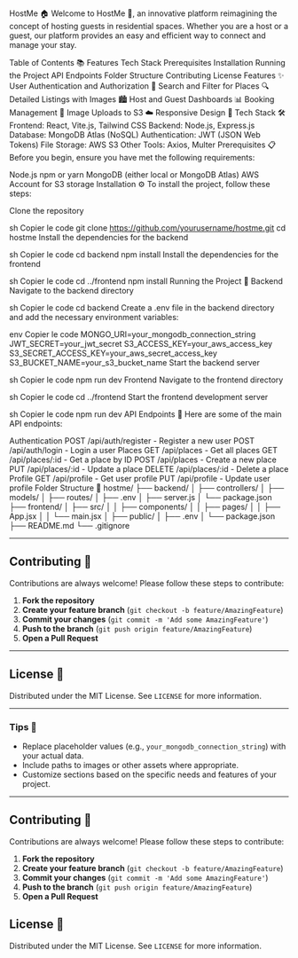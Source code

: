 HostMe 🏠
Welcome to HostMe 🌟, an innovative platform reimagining the concept of hosting guests in residential spaces. Whether you are a host or a guest, our platform provides an easy and efficient way to connect and manage your stay.

Table of Contents 📚
Features
Tech Stack
Prerequisites
Installation
Running the Project
API Endpoints
Folder Structure
Contributing
License
Features ✨
User Authentication and Authorization 🔐
Search and Filter for Places 🔍
Detailed Listings with Images 🏙️
Host and Guest Dashboards 📊
Booking Management 📅
Image Uploads to S3 ☁️
Responsive Design 📱
Tech Stack 🛠️
Frontend: React, Vite.js, Tailwind CSS
Backend: Node.js, Express.js
Database: MongoDB Atlas (NoSQL)
Authentication: JWT (JSON Web Tokens)
File Storage: AWS S3
Other Tools: Axios, Multer
Prerequisites 📋
Before you begin, ensure you have met the following requirements:

Node.js
npm or yarn
MongoDB (either local or MongoDB Atlas)
AWS Account for S3 storage
Installation ⚙️
To install the project, follow these steps:

Clone the repository

sh
Copier le code
git clone https://github.com/yourusername/hostme.git
cd hostme
Install the dependencies for the backend

sh
Copier le code
cd backend
npm install
Install the dependencies for the frontend

sh
Copier le code
cd ../frontend
npm install
Running the Project 🚀
Backend
Navigate to the backend directory

sh
Copier le code
cd backend
Create a .env file in the backend directory and add the necessary environment variables:

env
Copier le code
MONGO_URI=your_mongodb_connection_string
JWT_SECRET=your_jwt_secret
S3_ACCESS_KEY=your_aws_access_key
S3_SECRET_ACCESS_KEY=your_aws_secret_access_key
S3_BUCKET_NAME=your_s3_bucket_name
Start the backend server

sh
Copier le code
npm run dev
Frontend
Navigate to the frontend directory

sh
Copier le code
cd ../frontend
Start the frontend development server

sh
Copier le code
npm run dev
API Endpoints 📡
Here are some of the main API endpoints:

Authentication
POST /api/auth/register - Register a new user
POST /api/auth/login - Login a user
Places
GET /api/places - Get all places
GET /api/places/:id - Get a place by ID
POST /api/places - Create a new place
PUT /api/places/:id - Update a place
DELETE /api/places/:id - Delete a place
Profile
GET /api/profile - Get user profile
PUT /api/profile - Update user profile
Folder Structure 📂
hostme/
├── backend/
│   ├── controllers/
│   ├── models/
│   ├── routes/
│   ├── .env
│   ├── server.js
│   └── package.json
├── frontend/
│   ├── src/
│   │   ├── components/
│   │   ├── pages/
│   │   ├── App.jsx
│   │   └── main.jsx
│   ├── public/
│   ├── .env
│   └── package.json
├── README.md
└── .gitignore

---

## Contributing 🤝

Contributions are always welcome! Please follow these steps to contribute:

1. **Fork the repository**
2. **Create your feature branch** (`git checkout -b feature/AmazingFeature`)
3. **Commit your changes** (`git commit -m 'Add some AmazingFeature'`)
4. **Push to the branch** (`git push origin feature/AmazingFeature`)
5. **Open a Pull Request**

---

## License 📄

Distributed under the MIT License. See `LICENSE` for more information.

---

### Tips 🌟

- Replace placeholder values (e.g., `your_mongodb_connection_string`) with your actual data.
- Include paths to images or other assets where appropriate.
- Customize sections based on the specific needs and features of your project.

---


## Contributing 🤝

Contributions are always welcome! Please follow these steps to contribute:

1. **Fork the repository**
2. **Create your feature branch** (`git checkout -b feature/AmazingFeature`)
3. **Commit your changes** (`git commit -m 'Add some AmazingFeature'`)
4. **Push to the branch** (`git push origin feature/AmazingFeature`)
5. **Open a Pull Request**

## License 📄

Distributed under the MIT License. See `LICENSE` for more information.
